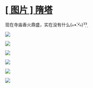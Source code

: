 # [[ 图片 ] 隋塔](https://github.com/myogg/Gitblog/issues/45)

现在寺庙香火鼎盛，实在没有什么(๑•̌.•̑๑)ˀ̣ˀ̣

![](https://pic.superbed.cc/item/6793008cfa9f77b4dceca637.jpg)

![](https://pic.superbed.cc/item/6793008cfa9f77b4dceca63c.jpg)

![](https://pic.superbed.cc/item/6793008dfa9f77b4dceca649.jpg)

![](https://pic.superbed.cc/item/6793008dfa9f77b4dceca657.jpg)

![](https://pic.superbed.cc/item/6793008dfa9f77b4dceca661.jpg)

![](https://pic.superbed.cc/item/67930114fa9f77b4dcecabf1.jpg)